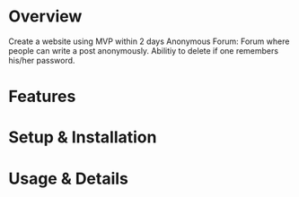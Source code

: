# Overview
Create a website using MVP within 2 days
Anonymous Forum: Forum where people can write a post anonymously. Abilitiy to delete if one remembers his/her password.

# Features

# Setup & Installation

# Usage & Details
